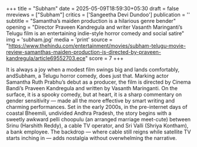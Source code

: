 +++
title = "Subham"
date = 2025-05-09T18:59:30+05:30
draft = false
mreviews = ["Subham"]
critics = ['Sangeetha Devi Dundoo']
publication = ''
subtitle = "Samantha’s maiden production is a hilarious genre bender"
opening = "Director Praveen Kandregula and writer Vasanth Maringanti’s Telugu film is an entertaining indie-style horror comedy and social satire"
img = 'subham.jpg'
media = 'print'
source = "https://www.thehindu.com/entertainment/movies/subham-telugu-movie-review-samanthas-maiden-production-is-directed-by-praveen-kandregula/article69552703.ece"
score = 7
+++

It is always a joy when a modest film swings big and lands comfortably, andSubham, a Telugu horror comedy, does just that. Marking actor Samantha Ruth Prabhu’s debut as a producer, the film is directed by Cinema Bandi’s Praveen Kandregula and written by Vasanth Maringanti. On the surface, it is a spooky comedy, but at heart, it is a sharp commentary on gender sensitivity — made all the more effective by smart writing and charming performances. Set in the early 2000s, in the pre-internet days of coastal Bheemili, undivided Andhra Pradesh, the story begins with a sweetly awkward pelli choopulu (an arranged marriage meet-cute) between Srinu (Harshith Reddy), a cable TV operator, and Sri Valli (Shriya Kontham), a bank employee. The backdrop — where cable still reigns while satellite TV starts inching in — adds nostalgia without overwhelming the narrative.
